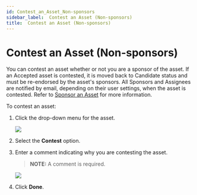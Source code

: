 ```yaml
---
id: Contest_an_Asset_Non-sponsors
sidebar_label:  Contest an Asset (Non-sponsors)
title:  Contest an Asset (Non-sponsors)
---
```


# Contest an Asset (Non-sponsors)

You can contest an asset whether or not you are a sponsor of the asset.
If an Accepted asset is contested, it is moved back to Candidate status
and must be re-endorsed by the asset's sponsors. All Sponsors and
Assignees are notified by email, depending on their user settings, when
the asset is contested. Refer to [Sponsor an
Asset](Sponsor_an_Asset.md) for more information.

To contest an asset:

1.  Click the drop-down menu for the asset.
    
    ![](Resources/Images/contest_asset.png)

2.  Select the **Contest** option.

3.  Enter a comment indicating why you are contesting the asset.
    
    >**NOTE:** A comment is required.
    
    ![](Resources/Images/contest_asset_comment.png)

4.  Click **Done**.
